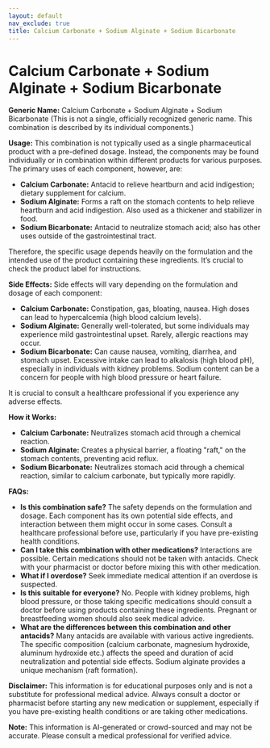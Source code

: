 ```yaml
---
layout: default
nav_exclude: true
title: Calcium Carbonate + Sodium Alginate + Sodium Bicarbonate
---
```


# Calcium Carbonate + Sodium Alginate + Sodium Bicarbonate

**Generic Name:** Calcium Carbonate + Sodium Alginate + Sodium Bicarbonate  (This is not a single, officially recognized generic name.  This combination is described by its individual components.)

**Usage:** This combination is not typically used as a single pharmaceutical product with a pre-defined dosage.  Instead, the components may be found individually or in combination within different products for various purposes.  The primary uses of each component, however, are:

* **Calcium Carbonate:**  Antacid to relieve heartburn and acid indigestion; dietary supplement for calcium.
* **Sodium Alginate:**  Forms a raft on the stomach contents to help relieve heartburn and acid indigestion.  Also used as a thickener and stabilizer in food.
* **Sodium Bicarbonate:** Antacid to neutralize stomach acid; also has other uses outside of the gastrointestinal tract.

Therefore, the specific usage depends heavily on the formulation and the intended use of the product containing these ingredients. It’s crucial to check the product label for instructions.

**Side Effects:**  Side effects will vary depending on the formulation and dosage of each component:

* **Calcium Carbonate:** Constipation, gas, bloating, nausea.  High doses can lead to hypercalcemia (high blood calcium levels).
* **Sodium Alginate:** Generally well-tolerated, but some individuals may experience mild gastrointestinal upset.  Rarely, allergic reactions may occur.
* **Sodium Bicarbonate:**  Can cause nausea, vomiting, diarrhea, and stomach upset.  Excessive intake can lead to alkalosis (high blood pH), especially in individuals with kidney problems.  Sodium content can be a concern for people with high blood pressure or heart failure.

It is crucial to consult a healthcare professional if you experience any adverse effects.

**How it Works:**

* **Calcium Carbonate:** Neutralizes stomach acid through a chemical reaction.
* **Sodium Alginate:** Creates a physical barrier, a floating "raft," on the stomach contents, preventing acid reflux.
* **Sodium Bicarbonate:**  Neutralizes stomach acid through a chemical reaction, similar to calcium carbonate, but typically more rapidly.


**FAQs:**

* **Is this combination safe?**  The safety depends on the formulation and dosage.  Each component has its own potential side effects, and interaction between them might occur in some cases. Consult a healthcare professional before use, particularly if you have pre-existing health conditions.
* **Can I take this combination with other medications?**  Interactions are possible. Certain medications should not be taken with antacids. Check with your pharmacist or doctor before mixing this with other medication.
* **What if I overdose?** Seek immediate medical attention if an overdose is suspected.
* **Is this suitable for everyone?**  No. People with kidney problems, high blood pressure, or those taking specific medications should consult a doctor before using products containing these ingredients.  Pregnant or breastfeeding women should also seek medical advice.
* **What are the differences between this combination and other antacids?**  Many antacids are available with various active ingredients. The specific composition (calcium carbonate, magnesium hydroxide, aluminum hydroxide etc.) affects the speed and duration of acid neutralization and potential side effects.  Sodium alginate provides a unique mechanism (raft formation).

**Disclaimer:** This information is for educational purposes only and is not a substitute for professional medical advice. Always consult a doctor or pharmacist before starting any new medication or supplement, especially if you have pre-existing health conditions or are taking other medications.


**Note:** This information is AI-generated or crowd-sourced and may not be accurate. Please consult a medical professional for verified advice.